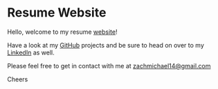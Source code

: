 # Resume Website

Hello, welcome to my resume [website](github.com/zachmichael14/gh_page)!

Have a look at my [GitHub](https://github.com/zachmichael14) projects and be sure to head on over to my [LinkedIn](www.linkedin.com/in/zachmichael14) as well.

Please feel free to get in contact with me at zachmichael14@gmail.com

Cheers
